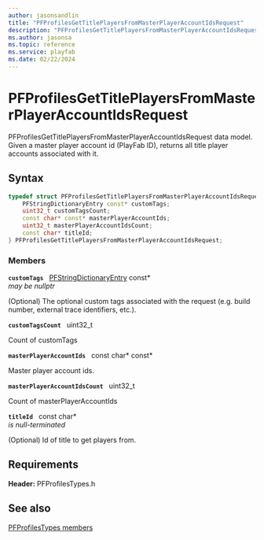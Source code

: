 ```yaml
---
author: jasonsandlin
title: "PFProfilesGetTitlePlayersFromMasterPlayerAccountIdsRequest"
description: "PFProfilesGetTitlePlayersFromMasterPlayerAccountIdsRequest data model. Given a master player account id (PlayFab ID), returns all title player accounts associated with it."
ms.author: jasonsa
ms.topic: reference
ms.service: playfab
ms.date: 02/22/2024
---
```


# PFProfilesGetTitlePlayersFromMasterPlayerAccountIdsRequest  

PFProfilesGetTitlePlayersFromMasterPlayerAccountIdsRequest data model. Given a master player account id (PlayFab ID), returns all title player accounts associated with it.  

## Syntax  
  
```cpp
typedef struct PFProfilesGetTitlePlayersFromMasterPlayerAccountIdsRequest {  
    PFStringDictionaryEntry const* customTags;  
    uint32_t customTagsCount;  
    const char* const* masterPlayerAccountIds;  
    uint32_t masterPlayerAccountIdsCount;  
    const char* titleId;  
} PFProfilesGetTitlePlayersFromMasterPlayerAccountIdsRequest;  
```
  
### Members  
  
**`customTags`** &nbsp; [PFStringDictionaryEntry](../../pftypes/structs/pfstringdictionaryentry.md) const*  
*may be nullptr*  
  
(Optional) The optional custom tags associated with the request (e.g. build number, external trace identifiers, etc.).
  
**`customTagsCount`** &nbsp; uint32_t  
  
Count of customTags
  
**`masterPlayerAccountIds`** &nbsp; const char* const*  
  
Master player account ids.
  
**`masterPlayerAccountIdsCount`** &nbsp; uint32_t  
  
Count of masterPlayerAccountIds
  
**`titleId`** &nbsp; const char*  
*is null-terminated*  
  
(Optional) Id of title to get players from.
  
  
## Requirements  
  
**Header:** PFProfilesTypes.h
  
## See also  
[PFProfilesTypes members](../pfprofilestypes_members.md)  

  
  
